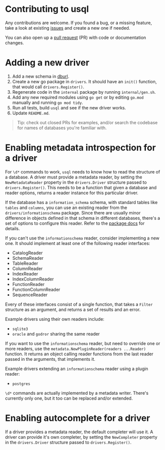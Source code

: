 Contributing to usql
====================

Any contributions are welcome. If you found a bug, or a missing feature,
take a look at existing [issues](https://github.com/xo/usql/issues)
and create a new one if needed.

You can also open up a [pull request](https://github.com/xo/usql/pulls) (PR)
with code or documentation changes.

# Adding a new driver

1. Add a new schema in [dburl](https://github.com/xo/dburl).
1. Create a new go package in `drivers`. It should have an `init()` function, that would call `drivers.Register()`.
1. Regenerate code in the `internal` package by running `internal/gen.sh`.
1. Add any new required modules using `go get` or by editing `go.mod` manually and running `go mod tidy`.
1. Run all tests, build `usql` and see if the new driver works.
1. Update `README.md`.

> Tip: check out closed PRs for examples, and/or search the codebase
for names of databases you're familiar with.

# Enabling metadata introspection for a driver

For `\d*` commands to work, `usql` needs to know how to read the structure of a database.
A driver must provide a metadata reader, by setting the `NewMetadataReader` property
in the `drivers.Driver` structure passed to `drivers.Register()`. This needs to be a function
that given a database and reader options, returns a reader instance for this particular driver.

If the database has a `information_schema` schema, with standard tables like `tables` and `columns`,
you can use an existing reader from the `drivers/informationschema` package.
Since there are usually minor difference in objects defined in that schema in different databases,
there's a set of options to configure this reader. Refer to
the [package docs](https://pkg.go.dev/github.com/xo/usql/drivers/metadata/informationschema) for details.

If you can't use the `informationschema` reader, consider implementing a new one.
It should implement at least one of the following reader interfaces:
* CatalogReader
* SchemaReader
* TableReader
* ColumnReader
* IndexReader
* IndexColumnReader
* FunctionReader
* FunctionColumnReader
* SequenceReader

Every of these interfaces consist of a single function, that takes a `Filter` structure as an argument,
and returns a set of results and an error.

Example drivers using their own readers include:
* `sqlite3`
* `oracle` and `godror` sharing the same reader

If you want to use the `informationschema` reader, but need to override one or more readers,
use the `metadata.NewPluginReader(readers ...Reader)` function. It returns an object calling
reader functions from the last reader passed in the arguments, that implements it.

Example drivers extending an `informationschema` reader using a plugin reader:
* `postgres`

`\d*` commands are actually implemented by a metadata writer. There's currently only one,
but it too can be replaced and/or extended.

# Enabling autocomplete for a driver

If a driver provides a metadata reader, the default completer will use it.
A driver can provide it's own completer, by setting the `NewCompleter` property
in the `drivers.Driver` structure passed to `drivers.Register()`.
